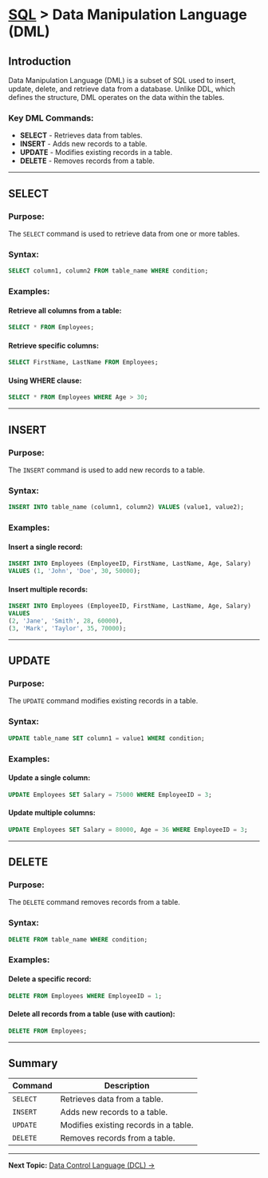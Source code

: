 # [SQL](../) > Data Manipulation Language (DML)

## Introduction
Data Manipulation Language (DML) is a subset of SQL used to insert, update, delete, and retrieve data from a database. Unlike DDL, which defines the structure, DML operates on the data within the tables.

### Key DML Commands:
- **SELECT** - Retrieves data from tables.
- **INSERT** - Adds new records to a table.
- **UPDATE** - Modifies existing records in a table.
- **DELETE** - Removes records from a table.

---

## SELECT
### Purpose:
The `SELECT` command is used to retrieve data from one or more tables.

### Syntax:
```sql
SELECT column1, column2 FROM table_name WHERE condition;
```

### Examples:
#### Retrieve all columns from a table:
```sql
SELECT * FROM Employees;
```

#### Retrieve specific columns:
```sql
SELECT FirstName, LastName FROM Employees;
```

#### Using WHERE clause:
```sql
SELECT * FROM Employees WHERE Age > 30;
```

---

## INSERT
### Purpose:
The `INSERT` command is used to add new records to a table.

### Syntax:
```sql
INSERT INTO table_name (column1, column2) VALUES (value1, value2);
```

### Examples:
#### Insert a single record:
```sql
INSERT INTO Employees (EmployeeID, FirstName, LastName, Age, Salary)
VALUES (1, 'John', 'Doe', 30, 50000);
```

#### Insert multiple records:
```sql
INSERT INTO Employees (EmployeeID, FirstName, LastName, Age, Salary)
VALUES
(2, 'Jane', 'Smith', 28, 60000),
(3, 'Mark', 'Taylor', 35, 70000);
```

---

## UPDATE
### Purpose:
The `UPDATE` command modifies existing records in a table.

### Syntax:
```sql
UPDATE table_name SET column1 = value1 WHERE condition;
```

### Examples:
#### Update a single column:
```sql
UPDATE Employees SET Salary = 75000 WHERE EmployeeID = 3;
```

#### Update multiple columns:
```sql
UPDATE Employees SET Salary = 80000, Age = 36 WHERE EmployeeID = 3;
```

---

## DELETE
### Purpose:
The `DELETE` command removes records from a table.

### Syntax:
```sql
DELETE FROM table_name WHERE condition;
```

### Examples:
#### Delete a specific record:
```sql
DELETE FROM Employees WHERE EmployeeID = 1;
```

#### Delete all records from a table (use with caution):
```sql
DELETE FROM Employees;
```

---

## Summary

| Command | Description |
|---------|-------------|
| `SELECT` | Retrieves data from a table. |
| `INSERT` | Adds new records to a table. |
| `UPDATE` | Modifies existing records in a table. |
| `DELETE` | Removes records from a table. |

---

<b>Next Topic:</b> [Data Control Language (DCL) →](../dcl/)